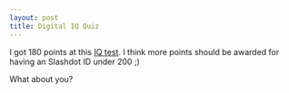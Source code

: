 ```yaml
---
layout: post
title: Digital IQ Quiz
---
```


I got 180 points at this <a href="http://www.msnbc.com/news/987180.asp?cp1=1">IQ test</a>. I think more points should be awarded for having an Slashdot ID under 200 ;)

What about you?

